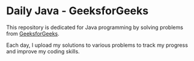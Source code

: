 # Daily Java  - GeeksforGeeks

This repository is dedicated for Java programming by solving problems from [GeeksforGeeks](https://www.geeksforgeeks.org/). 

Each day, I upload my solutions to various problems to track my progress and improve my coding skills.

